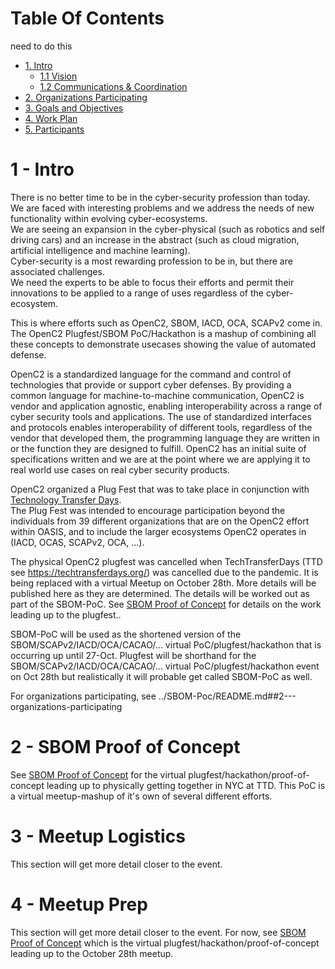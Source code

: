 # Table Of Contents
need to do this
- [1. Intro](#1---intro)
  - [1.1 Vision](#11-vision)
  - [1.2 Communications & Coordination](#12-communications--coordination)
- [2. Organizations Participating](#2---organizations-participating)
- [3. Goals and Objectives](#3---goals-and-objectives)
- [4. Work Plan](4---work-plan)
- [5. Participants](#5---participants)


# 1 - Intro

There is no better time
to be in the cyber-security profession than today.  
We are faced with interesting problems
and we address the needs of new functionality
within evolving cyber-ecosystems.  
We are seeing an expansion in the
cyber-physical (such as robotics and self driving cars)
and an increase in the abstract (such as cloud migration,
artificial intelligence and machine learning).  
Cyber-security is a most rewarding profession to be in,
but there are associated challenges.  
We need the experts to be able
to focus their efforts and permit their innovations
to be applied to a range of uses regardless of the cyber-ecosystem.

This is where efforts such as
OpenC2, SBOM, IACD, OCA, SCAPv2 come in.  
The OpenC2 Plugfest/SBOM PoC/Hackathon
is a mashup of combining all these concepts
to demonstrate usecases showing the value of automated defense.  

OpenC2 is a standardized language
for the command and control of technologies
that provide or support cyber defenses.
By providing a common language for
machine-to-machine communication,
OpenC2 is vendor and application agnostic,
enabling interoperability across a range of cyber security tools
and applications.
The use of standardized interfaces and protocols enables
interoperability of different tools,
regardless of the vendor that developed them,
the programming language they are written in
or the function they are designed to fulfill.
OpenC2 has an initial suite of specifications written
and we are at the point where we are applying it to
real world use cases on real cyber security products.   

OpenC2 organized a Plug Fest that was to take place
in conjunction with
[Technology Transfer Days](https://techtransferdays.org/).  
The Plug Fest was intended to encourage participation
beyond the individuals from 39 different organizations
that are on the OpenC2 effort within OASIS,
and to include the larger ecosystems
OpenC2 operates in (IACD, OCAS, SCAPv2, OCA, …).

The physical OpenC2 plugfest was cancelled
when TechTransferDays (TTD see https://techtransferdays.org/)
was cancelled due to the pandemic.
It is being replaced with a virtual Meetup on October 28th.
More details will be published here as they are determined.
The details will be worked out as part of the SBOM-PoC.
See [SBOM Proof of Concept](../SBOM-PoC/)
for details on the work leading up to the plugfest..

SBOM-PoC will be used as the shortened version of the
SBOM/SCAPv2/IACD/OCA/CACAO/...
virtual PoC/plugfest/hackathon
that is occurring up until 27-Oct.
Plugfest will be shorthand for the
SBOM/SCAPv2/IACD/OCA/CACAO/...
virtual PoC/plugfest/hackathon
event on Oct 28th
but realistically it will probable get called SBOM-PoC as well.

For organizations participating, see
../SBOM-Poc/README.md##2---organizations-participating

# 2 - SBOM Proof of Concept
See [SBOM Proof of Concept](../SBOM-PoC/)
for the virtual plugfest/hackathon/proof-of-concept leading up to physically getting together in NYC at TTD. This PoC is a virtual meetup-mashup of it's own of several different efforts.

# 3 - Meetup Logistics
This section will get more detail
closer to the event.

# 4 - Meetup Prep
This section will get more detail
closer to the event.
For now, see [SBOM Proof of Concept](#sbom-proof-of-concept)
which is the virtual plugfest/hackathon/proof-of-concept
leading up to the October 28th meetup.
